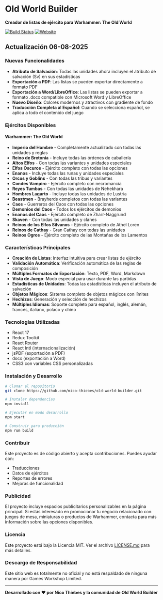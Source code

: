 # Old World Builder

**Creador de listas de ejército para Warhammer: The Old World**

[![Build Status](https://github.com/nico-thiebes/old-world-builder/workflows/Deploy/badge.svg)](https://github.com/nico-thiebes/old-world-builder/actions)
[![Website](https://img.shields.io/website?url=https%3A%2F%2Fold-world-builder.com)](https://old-world-builder.com)

## Actualización 06-08-2025

### Nuevas Funcionalidades

- **Atributo de Salvación**: Todas las unidades ahora incluyen el atributo de salvación (Sv) en sus estadísticas
- **Exportación a PDF**: Las listas se pueden exportar directamente a formato PDF
- **Exportación a Word/LibreOffice**: Las listas se pueden exportar a formato .docx compatible con Microsoft Word y LibreOffice
- **Nuevo Diseño**: Colores modernos y atractivos con gradiente de fondo
- **Traducción Completa al Español**: Cuando se selecciona español, se aplica a todo el contenido del juego

### Ejércitos Disponibles

#### Warhammer: The Old World
- **Imperio del Hombre** - Completamente actualizado con todas las unidades y reglas
- **Reino de Bretonia** - Incluye todas las órdenes de caballería
- **Altos Elfos** - Con todas las variantes y unidades especiales
- **Elfos Oscuros** - Ejército completo con todas las opciones
- **Enanos** - Incluye todas las runas y unidades especiales
- **Orcos y Goblins** - Con todas las tribus y variantes
- **Condes Vampiro** - Ejército completo con necromancia
- **Reyes Tumbas** - Con todas las unidades de Nehekhara
- **Hombres Lagarto** - Incluye todas las unidades de Lustria
- **Beastmen** - Brayherds completos con todas las variantes
- **Caos** - Guerreros del Caos con todas las opciones
- **Demonios del Caos** - Todos los ejércitos de demonios
- **Enanos del Caos** - Ejército completo de Zharr-Naggrund
- **Skaven** - Con todas las unidades y clanes
- **Reinos de los Elfos Silvanos** - Ejército completo de Athel Loren
- **Reinos de Cathay** - Gran Cathay con todas las unidades
- **Reinos Ogros** - Ejército completo de las Montañas de los Lamentos

### Características Principales

- **Creación de Listas**: Interfaz intuitiva para crear listas de ejército
- **Validación Automática**: Verificación automática de las reglas de composición
- **Múltiples Formatos de Exportación**: Texto, PDF, Word, Markdown
- **Vista de Juego**: Modo especial para usar durante las partidas
- **Estadísticas de Unidades**: Todas las estadísticas incluyen el atributo de salvación
- **Objetos Mágicos**: Sistema completo de objetos mágicos con límites
- **Hechizos**: Generación y selección de hechizos
- **Múltiples Idiomas**: Soporte completo para español, inglés, alemán, francés, italiano, polaco y chino

### Tecnologías Utilizadas

- React 17
- Redux Toolkit
- React Router
- React Intl (internacionalización)
- jsPDF (exportación a PDF)
- docx (exportación a Word)
- CSS3 con variables CSS personalizadas

### Instalación y Desarrollo

```bash
# Clonar el repositorio
git clone https://github.com/nico-thiebes/old-world-builder.git

# Instalar dependencias
npm install

# Ejecutar en modo desarrollo
npm start

# Construir para producción
npm run build
```

### Contribuir

Este proyecto es de código abierto y acepta contribuciones. Puedes ayudar con:

- Traducciones
- Datos de ejércitos
- Reportes de errores
- Mejoras de funcionalidad

### Publicidad

El proyecto incluye espacios publicitarios personalizables en la página principal. Si estás interesado en promocionar tu negocio relacionado con juegos de mesa, miniaturas o productos de Warhammer, contacta para más información sobre las opciones disponibles.

### Licencia

Este proyecto está bajo la Licencia MIT. Ver el archivo [LICENSE.md](LICENSE.md) para más detalles.

### Descargo de Responsabilidad

Este sitio web es totalmente no oficial y no está respaldado de ninguna manera por Games Workshop Limited.

---

**Desarrollado con ❤️ por Nico Thiebes y la comunidad de Old World Builder**
